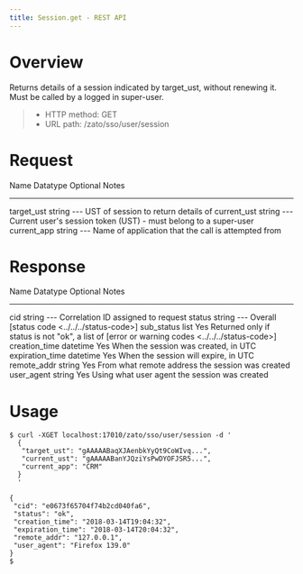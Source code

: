 ```yaml
---
title: Session.get - REST API
---
```


Overview
========

Returns details of a session indicated by target_ust, without renewing it. Must be called by a logged in super-user.

> -   HTTP method: GET
> -   URL path: /zato/sso/user/session

Request
=======

  Name          Datatype   Optional   Notes
  ------------- ---------- ---------- -------------------------------------------------------------------
  target_ust    string     \-\--      UST of session to return details of
  current_ust   string     \-\--      Current user\'s session token (UST) - must belong to a super-user
  current_app   string     \-\--      Name of application that the call is attempted from

Response
========

  Name              Datatype   Optional   Notes
  ----------------- ---------- ---------- ----------------------------------------------------------------------------------------------------------------
  cid               string     \-\--      Correlation ID assigned to request
  status            string     \-\--      Overall [status code \<../../../status-code\>]
  sub_status        list       Yes        Returned only if status is not \"ok\", a list of [error or warning codes \<../../../status-code\>]
  creation_time     datetime   Yes        When the session was created, in UTC
  expiration_time   datetime   Yes        When the session will expire, in UTC
  remote_addr       string     Yes        From what remote address the session was created
  user_agent        string     Yes        Using what user agent the session was created

Usage
=====

``` 
$ curl -XGET localhost:17010/zato/sso/user/session -d '
  {
   "target_ust": "gAAAAABaqXJAenbkYyQt9CoWIvq...",
   "current_ust": "gAAAAABanYJQziYsPwDYOFJSR5...",
   "current_app": "CRM"
  }
  '

{
 "cid": "e0673f65704f74b2cd040fa6",
 "status": "ok",
 "creation_time": "2018-03-14T19:04:32",
 "expiration_time": "2018-03-14T20:04:32",
 "remote_addr": "127.0.0.1",
 "user_agent": "Firefox 139.0"
}
$
```
